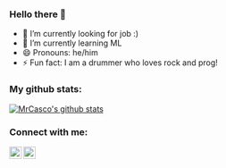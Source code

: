 ### Hello there 👋

- 🔭 I’m currently looking for job :)
- 🌱 I’m currently learning ML
- 😄 Pronouns: he/him
- ⚡ Fun fact: I am a drummer who loves rock and prog!

### My github stats:  

[![MrCasco's github stats](https://github-readme-stats.vercel.app/api?username=MrCasco&count_private=true&show_icons=true&theme=radical
)](https://github.com/MrCasco/github-readme-stats)

### Connect with me:

[<img style="background-color:white" align="left" alt="codeSTACKr | LinkedIn" width="22px" src="https://cdn.jsdelivr.net/npm/simple-icons@v3/icons/linkedin.svg" />][linkedin]
[<img style="background-color:white" align="left" alt="codeSTACKr | Instagram" width="22px" src="https://cdn.jsdelivr.net/npm/simple-icons@v3/icons/gmail.svg" />][mail]


[linkedin]: https://www.linkedin.com/in/ernesto-casco/
[mail]: mailto:ernesto.casco.velazquez@gmail.com

